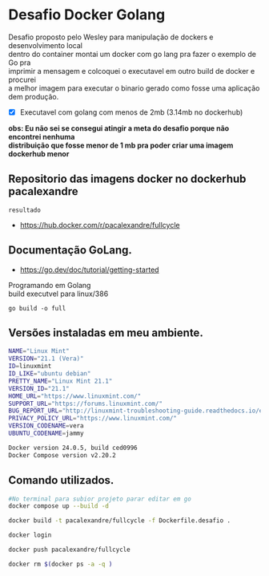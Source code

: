 # Desafio Docker Golang
Desafio proposto pelo Wesley para manipulação de dockers e desenvolvimento local  
dentro do container montai um docker com go lang pra fazer o exemplo de Go pra  
imprimir a mensagem e colcoquei o executavel em outro build de docker e procurei  
a melhor imagem para executar o binario gerado como fosse uma aplicação dem produção.

- [x] Executavel com golang com menos de 2mb (3.14mb no dockerhub)

__obs: Eu não sei se consegui atingir a meta do desafio porque não encontrei nenhuma  
distribuição que fosse menor de 1 mb pra poder criar uma imagem dockerhub menor__

## Repositorio das imagens docker no dockerhub pacalexandre
```resultado```
- https://hub.docker.com/r/pacalexandre/fullcycle

## Documentação GoLang.
- https://go.dev/doc/tutorial/getting-started

Programando em Golang  
build executvel para linux/386

```go build -o full```


## Versões instaladas em meu ambiente.
```bash 
NAME="Linux Mint"
VERSION="21.1 (Vera)"
ID=linuxmint
ID_LIKE="ubuntu debian"
PRETTY_NAME="Linux Mint 21.1"
VERSION_ID="21.1"
HOME_URL="https://www.linuxmint.com/"
SUPPORT_URL="https://forums.linuxmint.com/"
BUG_REPORT_URL="http://linuxmint-troubleshooting-guide.readthedocs.io/en/latest/"
PRIVACY_POLICY_URL="https://www.linuxmint.com/"
VERSION_CODENAME=vera
UBUNTU_CODENAME=jammy

Docker version 24.0.5, build ced0996
Docker Compose version v2.20.2
```
## Comando utilizados.

```bash
#No terminal para subior projeto parar editar em go 
docker compose up --build -d

docker build -t pacalexandre/fullcycle -f Dockerfile.desafio .

docker login

docker push pacalexandre/fullcycle

docker rm $(docker ps -a -q )

```
